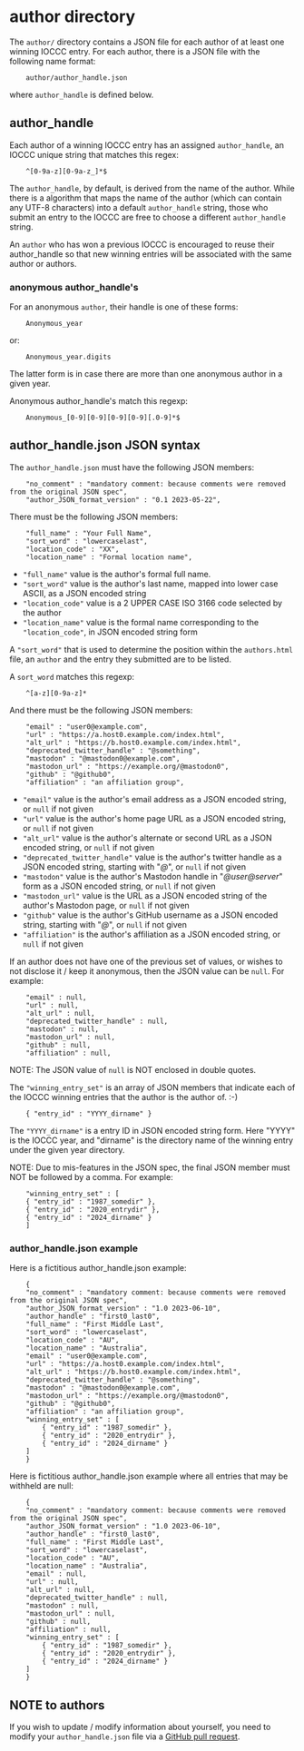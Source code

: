 # author directory

The `author/` directory contains a JSON file for each author of at
least one winning IOCCC entry.  For each author, there is a JSON
file with the following name format:

```
    author/author_handle.json
```

where `author_handle` is defined below.

## author_handle

Each author of a winning IOCCC entry has an assigned `author_handle`,
an IOCCC unique string that matches this regex:

``` <!---re-->
    ^[0-9a-z][0-9a-z_]*$
```

The `author_handle`, by default, is derived from the name of the author.
While there is a algorithm that maps the name of the author
(which can contain any UTF-8 characters) into a default
`author_handle` string, those who submit an entry to the IOCCC
are free to choose a different `author_handle` string.

An `author` who has won a previous IOCCC is encouraged to reuse their
author_handle so that new winning entries will be associated with the same
author or authors.

### anonymous author_handle's

For an anonymous `author`, their handle is one of these forms:

```
    Anonymous_year
```

or:

```
    Anonymous_year.digits
```

The latter form is in case there are more than one
anonymous author in a given year.

Anonymous author_handle's match this regexp:

``` <!---re-->
    Anonymous_[0-9][0-9][0-9][0-9][.0-9]*$
```

## author_handle.json JSON syntax

The `author_handle.json` must have the following JSON members:

``` <!---json-->
    "no_comment" : "mandatory comment: because comments were removed from the original JSON spec",
    "author_JSON_format_version" : "0.1 2023-05-22",
```

There must be the following JSON members:

``` <!---json-->
    "full_name" : "Your Full Name",
    "sort_word" : "lowercaselast",
    "location_code" : "XX",
    "location_name" : "Formal location name",
```

- `"full_name"` value is the author's formal full name.
- `"sort_word"` value is the author's last name, mapped into lower case ASCII, as a JSON encoded string
- `"location_code"` value is a 2 UPPER CASE ISO 3166 code selected by the author
- `"location_name"` value is the formal name corresponding to the `"location_code"`, in JSON encoded string form

A `"sort_word"` that is used to determine the position within the `authors.html` file,
an `author` and the entry they submitted are to be listed.

A `sort_word` matches this regexp:

``` <!---re-->
    ^[a-z][0-9a-z]*
```

And there must be the following JSON members:

``` <!---json-->
    "email" : "user0@example.com",
    "url" : "https://a.host0.example.com/index.html",
    "alt_url" : "https://b.host0.example.com/index.html",
    "deprecated_twitter_handle" : "@something",
    "mastodon" : "@mastodon0@example.com",
    "mastodon_url" : "https://example.org/@mastodon0",
    "github" : "@github0",
    "affiliation" : "an affiliation group",
```

- `"email"` value is the author's email address as a JSON encoded string, or `null` if not given
- `"url"` value is the author's home page URL as a JSON encoded string, or `null` if not given
- `"alt_url"` value is the author's alternate or second URL as a JSON encoded string, or `null` if not given
- `"deprecated_twitter_handle"` value is the author's twitter handle as a JSON encoded string, starting with "_@_", or `null` if not given
- `"mastodon"` value is the author's Mastodon handle in "_@user@server_" form as a JSON encoded string, or `null` if not given
- `"mastodon_url"` value is the URL as a JSON encoded string of the author's Mastodon page, or `null` if not given
- `"github"` value is the author's GitHub username as a JSON encoded string, starting with "_@_", or `null` if not given
- `"affiliation"` is the author's affiliation as a JSON encoded string, or `null` if not given

If an author does not have one of the previous set of values, or wishes to not disclose it / keep it anonymous,
then the JSON value can be `null`. For example:

``` <!---json-->
    "email" : null,
    "url" : null,
    "alt_url" : null,
    "deprecated_twitter_handle" : null,
    "mastodon" : null,
    "mastodon_url" : null,
    "github" : null,
    "affiliation" : null,
```

NOTE: The JSON value of `null` is NOT enclosed in double quotes.

The `"winning_entry_set"` is an array of JSON members that indicate
each of the IOCCC winning entries that the author is the author of.  :-)

``` <!---json-->
    { "entry_id" : "YYYY_dirname" }
```

The `"YYYY_dirname"` is a entry ID in JSON encoded string form.
Here "YYYY" is the IOCCC year, and "dirname" is the directory name
of the winning entry under the given year directory.

NOTE: Due to mis-features in the JSON spec, the final JSON member must NOT be followed by a comma.
For example:

``` <!---json-->
    "winning_entry_set" : [
	{ "entry_id" : "1987_somedir" },
	{ "entry_id" : "2020_entrydir" },
	{ "entry_id" : "2024_dirname" }
    ]
```

### author_handle.json example

Here is a fictitious author_handle.json example:

``` <!---json-->
    {
	"no_comment" : "mandatory comment: because comments were removed from the original JSON spec",
	"author_JSON_format_version" : "1.0 2023-06-10",
	"author_handle" : "first0_last0",
	"full_name" : "First Middle Last",
	"sort_word" : "lowercaselast",
	"location_code" : "AU",
	"location_name" : "Australia",
	"email" : "user0@example.com",
	"url" : "https://a.host0.example.com/index.html",
	"alt_url" : "https://b.host0.example.com/index.html",
	"deprecated_twitter_handle" : "@something",
	"mastodon" : "@mastodon0@example.com",
	"mastodon_url" : "https://example.org/@mastodon0",
	"github" : "@github0",
	"affiliation" : "an affiliation group",
	"winning_entry_set" : [
	    { "entry_id" : "1987_somedir" },
	    { "entry_id" : "2020_entrydir" },
	    { "entry_id" : "2024_dirname" }
	]
    }
```

Here is fictitious author_handle.json example where all entries that may be
withheld are null:

``` <!---json-->
    {
	"no_comment" : "mandatory comment: because comments were removed from the original JSON spec",
	"author_JSON_format_version" : "1.0 2023-06-10",
	"author_handle" : "first0_last0",
	"full_name" : "First Middle Last",
	"sort_word" : "lowercaselast",
	"location_code" : "AU",
	"location_name" : "Australia",
	"email" : null,
	"url" : null,
	"alt_url" : null,
	"deprecated_twitter_handle" : null,
	"mastodon" : null,
	"mastodon_url" : null,
	"github" : null,
	"affiliation" : null,
	"winning_entry_set" : [
	    { "entry_id" : "1987_somedir" },
	    { "entry_id" : "2020_entrydir" },
	    { "entry_id" : "2024_dirname" }
	]
    }
```

## NOTE to authors

If you wish to update / modify information about yourself, you need to
modify your `author_handle.json` file via a [GitHub pull
request](https://github.com/ioccc-src/winner/pulls).


<!--

    Copyright © 1984-2024 by Landon Curt Noll. All Rights Reserved.

    You are free to share and adapt this file under the terms of this license:

        Creative Commons Attribution-ShareAlike 4.0 International (CC BY-SA 4.0)

    For more information, see:

        https://creativecommons.org/licenses/by-sa/4.0/

-->
